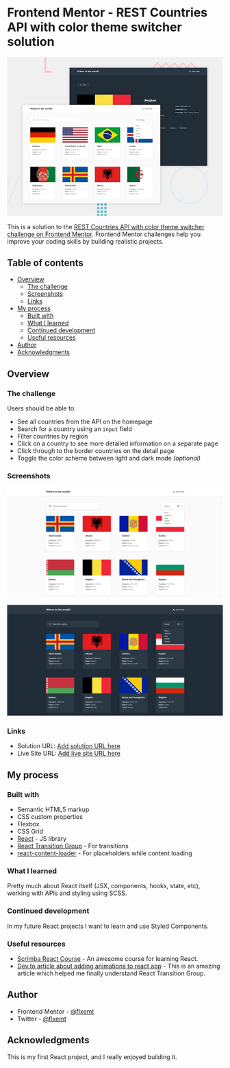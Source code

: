# Frontend Mentor - REST Countries API with color theme switcher solution

![Design preview for the REST Countries API with color theme switcher coding challenge](./design/desktop-preview.jpg)

This is a solution to the [REST Countries API with color theme switcher challenge on Frontend Mentor](https://www.frontendmentor.io/challenges/rest-countries-api-with-color-theme-switcher-5cacc469fec04111f7b848ca). Frontend Mentor challenges help you improve your coding skills by building realistic projects.

## Table of contents

- [Overview](#overview)
  - [The challenge](#the-challenge)
  - [Screenshots](#screenshots)
  - [Links](#links)
- [My process](#my-process)
  - [Built with](#built-with)
  - [What I learned](#what-i-learned)
  - [Continued development](#continued-development)
  - [Useful resources](#useful-resources)
- [Author](#author)
- [Acknowledgments](#acknowledgments)

## Overview

### The challenge

Users should be able to:

- See all countries from the API on the homepage
- Search for a country using an `input` field
- Filter countries by region
- Click on a country to see more detailed information on a separate page
- Click through to the border countries on the detail page
- Toggle the color scheme between light and dark mode _(optional)_

### Screenshots

![](./design/screenshot.jpg)

![](./design/screenshot-dark.jpg)

### Links

- Solution URL: [Add solution URL here](https://www.frontendmentor.io/solutions/react-country-search-app-using-api-bh39sLd4F)
- Live Site URL: [Add live site URL here](https://react-country-search.vercel.app/)

## My process

### Built with

- Semantic HTML5 markup
- CSS custom properties
- Flexbox
- CSS Grid
- [React](https://reactjs.org/) - JS library
- [React Transition Group](https://reactcommunity.org/react-transition-group/) - For transitions
- [react-content-loader](https://github.com/danilowoz/react-content-loader) - For placeholders while content loading

### What I learned

Pretty much about React itself (JSX, components, hooks, state, etc), working with APIs and styling using SCSS.

### Continued development

In my future React projects I want to learn and use Styled Components.

### Useful resources

- [Scrimba React Course](https://scrimba.com/learn/learnreact) - An awesome course for learning React.
- [Dev.to article about adding animations to react app](https://dev.to/underdogio/adding-animations-to-your-react-app-with-react-transition-group) - This is an amazing article which helped me finally understand React Transition Group.

## Author

- Frontend Mentor - [@flxemt](https://www.frontendmentor.io/profile/flxemt)
- Twitter - [@flxemt](https://twitter.com/flxemt)

## Acknowledgments

This is my first React project, and I really enjoyed building it.
